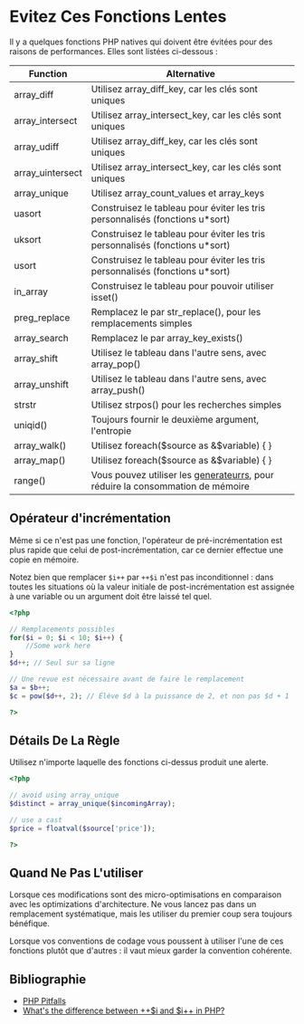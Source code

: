 <!-- Performances -->
# Evitez Ces Fonctions Lentes

Il y a quelques fonctions PHP natives qui doivent être évitées pour des raisons de performances. Elles sont listées ci-dessous :

| Function | Alternative |
|---|---|
| array\_diff        | Utilisez array\_diff\_key, car les clés sont uniques |
| array\_intersect   | Utilisez array\_intersect\_key, car les clés sont uniques |
| array\_udiff       | Utilisez array\_diff\_key, car les clés sont uniques |
| array\_uintersect  | Utilisez array\_intersect\_key, car les clés sont uniques |
| array\_unique      | Utilisez array\_count\_values et array\_keys|
| uasort             | Construisez le tableau pour éviter les tris personnalisés (fonctions u\*sort) |
| uksort             | Construisez le tableau pour éviter les tris personnalisés (fonctions u\*sort) |
| usort              | Construisez le tableau pour éviter les tris personnalisés (fonctions u\*sort) |
| in\_array          | Construisez le tableau pour pouvoir utiliser isset() |
| preg\_replace      | Remplacez le par str\_replace(), pour les remplacements simples |
| array\_search      | Remplacez le par array\_key\_exists() |
| array\_shift       | Utilisez le tableau dans l'autre sens, avec array\_pop() |
| array\_unshift     | Utilisez le tableau dans l'autre sens, avec array\_push() |
| strstr             | Utilisez strpos() pour les recherches simples |
| uniqid()           | Toujours fournir le deuxième argument, l'entropie |
| array\_walk()      | Utilisez foreach($source as &$variable) { } |
| array\_map()       | Utilisez foreach($source as &$variable) { } |
| range()            | Vous pouvez utiliser les [generateurrs](http://php.net/manual/language.generators.overview.php), pour réduire la consommation de mémoire|

## Opérateur d'incrémentation

Même si ce n'est pas une fonction, l'opérateur de pré-incrémentation est plus rapide que celui de post-incrémentation, car ce dernier effectue une copie en mémoire.

Notez bien que remplacer `$i++` par `++$i` n'est pas inconditionnel : dans toutes les situations où la valeur initiale de post-incrémentation est assignée à une variable ou un argument doit être laissé tel quel.

```php
<?php

// Remplacements possibles
for($i = 0; $i < 10; $i++) { 
	//Some work here
}
$d++; // Seul sur sa ligne

// Une revue est nécessaire avant de faire le remplacement
$a = $b++;
$c = pow($d++, 2); // Élève $d à la puissance de 2, et non pas $d + 1

?>
```

## Détails De La Règle

Utilisez n'importe laquelle des fonctions ci-dessus produit une alerte.

```php
<?php

// avoid using array_unique
$distinct = array_unique($incomingArray);

// use a cast
$price = floatval($source['price']);

?>
```

<!--
### Options

-->

## Quand Ne Pas L'utiliser

Lorsque ces modifications sont des micro-optimisations en comparaison avec les optimizations d'architecture. Ne vous lancez pas dans un remplacement systématique, mais les utiliser du premier coup sera toujours bénéfique.

Lorsque vos conventions de codage vous poussent à utiliser l'une de ces fonctions plutôt que d'autres : il vaut mieux garder la convention cohérente.

## Bibliographie

* [PHP Pitfalls](https://secure.phabricator.com/book/phabflavor/article/php_pitfalls/)
* [What's the difference between ++$i and $i++ in PHP?](http://stackoverflow.com/questions/1756015/whats-the-difference-between-i-and-i-in-php)
